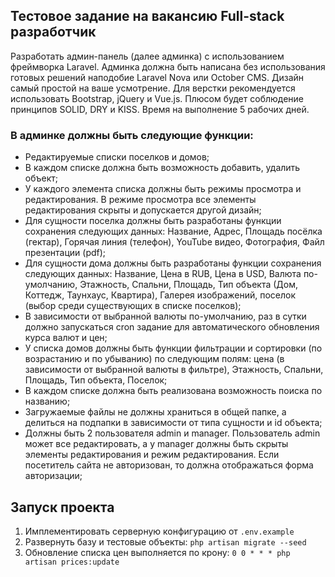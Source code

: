 ## Тестовое задание на вакансию Full-stack разработчик

Разработать админ-панель (далее админка) с использованием фреймворка Laravel. Админка должна быть написана без использования готовых решений наподобие Laravel Nova или October CMS. Дизайн самый простой на ваше усмотрение. Для верстки рекомендуется использовать Bootstrap, jQuery и Vue.js. Плюсом будет соблюдение принципов SOLID, DRY и KISS. Время на выполнение 5 рабочих дней.

### В админке должны быть следующие функции:
- Редактируемые списки поселков и домов;
- В каждом списке должна быть возможность добавить, удалить объект;
- У каждого элемента списка должны быть режимы просмотра и редактирования. В режиме просмотра все элементы редактирования скрыты и допускается другой дизайн;
- Для сущности поселка должны быть разработаны функции сохранения следующих данных: Название, Адрес, Площадь посёлка (гектар), Горячая линия (телефон), YouTube видео, Фотография, Файл презентации (pdf);
- Для сущности дома должны быть разработаны функции сохранения следующих данных: Название, Цена в RUB, Цена в USD, Валюта по-умолчанию,  Этажность, Спальни, Площадь, Тип объекта (Дом, Коттедж, Таунхаус, Квартира), Галерея изображений, поселок (выбор среди существующих в списке поселков);
- В зависимости от выбранной валюты по-умолчанию, раз в сутки должно запускаться cron задание для автоматического обновления курса валют и цен;
- У списка домов должны быть функции фильтрации и сортировки (по возрастанию и по убыванию) по следующим полям: цена (в зависимости от выбранной валюты в фильтре), Этажность, Спальни, Площадь, Тип объекта, Поселок;
- В каждом списке должна быть реализована возможность поиска по названию;
- Загружаемые файлы не должны храниться в общей папке, а делиться на подпапки в зависимости от типа сущности и id объекта;
- Должны быть 2 пользователя admin и manager. Пользователь admin может все редактировать, а у manager должны быть скрыты элементы редактирования и режим редактирования. Если посетитель сайта не авторизован, то должна отображаться форма авторизации;


## Запуск проекта

1) Имплементировать серверную конфигурацию от `.env.example`
2) Развернуть базу и тестовые объекты: `php artisan migrate --seed`
3) Обновление списка цен выполняется по крону: `0 0 * * * php artisan prices:update`
